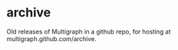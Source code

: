 archive
=======

Old releases of Multigraph in a github repo, for hosting at multigraph.github.com/archive.